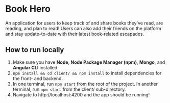 # Book Hero
An application for users to keep track of and share books they've read, are reading, and plan to read! Users can also add their friends on the platform and stay update-to-date with their latest book-related escapades.

## How to run locally

1. Make sure you have **Node**, **Node Package Manager (npm)**, **Mongo**, and **Angular CLI** installed.
2. `npm install && cd client/ && npm install` to install dependencies for the front- and backend.
3. In one terminal, run `npm start` from the root of the project. In another terminal, run `npm start` from the client/ sub-directory.
4. Navigate to http://localhost:4200 and the app should be running!
